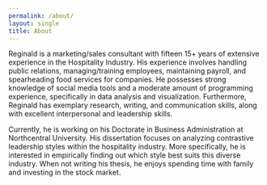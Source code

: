 ```yaml
---
permalink: /about/
layout: single
title: About
---
```


Reginald is a marketing/sales consultant with fifteen 15+ years of extensive experience in the Hospitality Industry. 
His experience involves handling public relations, managing/training employees, maintaining payroll, and spearheading food services for companies.
He possesses strong knowledge of social media tools and a moderate amount of programming experience, specifically in data analysis and visualization.
Furthermore, Reginald has exemplary research, writing, and communication skills, along with excellent interpersonal and leadership skills. 

Currently, he is working on his Doctorate in Business Administration at Northcentral University.
His dissertation focuses on analyzing contrastive leadership styles within the hospitality industry.
More specifically, he is interested in empirically finding out which style best suits this diverse industry.
When not writing his thesis, he enjoys spending time with family and investing in the stock market. 

